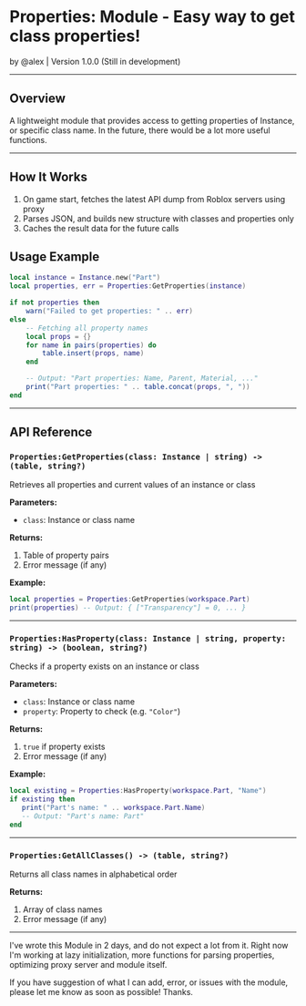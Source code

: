 # Properties: Module - Easy way to get class properties!
by @alex | Version 1.0.0 (Still in development)

---

## Overview
A lightweight module that provides access to getting properties of Instance, or specific class name. 
In the future, there would be a lot more useful functions.

---

## How It Works

1. On game start, fetches the latest API dump from Roblox servers using proxy
2. Parses JSON, and builds new structure with classes and properties only
3. Caches the result data for the future calls

## Usage Example

```lua
local instance = Instance.new("Part")
local properties, err = Properties:GetProperties(instance)

if not properties then
    warn("Failed to get properties: " .. err)
else
    -- Fetching all property names
    local props = {}
    for name in pairs(properties) do
        table.insert(props, name)
    end

    -- Output: "Part properties: Name, Parent, Material, ..."
    print("Part properties: " .. table.concat(props, ", "))
end
```

---

## API Reference

### `Properties:GetProperties(class: Instance | string) -> (table, string?)`
Retrieves all properties and current values of an instance or class

**Parameters:**
- `class`: Instance or class name

**Returns:**
1. Table of property pairs
2. Error message (if any)

**Example:**
```lua
local properties = Properties:GetProperties(workspace.Part)
print(properties) -- Output: { ["Transparency"] = 0, ... }
```

---

### `Properties:HasProperty(class: Instance | string, property: string) -> (boolean, string?)`
Checks if a property exists on an instance or class

**Parameters:**
- `class`: Instance or class name
- `property`: Property to check (e.g. `"Color"`)

**Returns:**
1. `true` if property exists
2. Error message (if any)

**Example:**
```lua
local existing = Properties:HasProperty(workspace.Part, "Name")
if existing then
   print("Part's name: " .. workspace.Part.Name)
   -- Output: "Part's name: Part"
end
```

---

### `Properties:GetAllClasses() -> (table, string?)`
Returns all class names in alphabetical order

**Returns:**
1. Array of class names
2. Error message (if any)

---

I've wrote this Module in 2 days, and do not expect a lot from it. Right now I'm working at lazy initialization, more functions for parsing properties, optimizing proxy server and module itself.

If you have suggestion of what I can add, error, or issues with the module, please let me know as soon as possible! Thanks.
